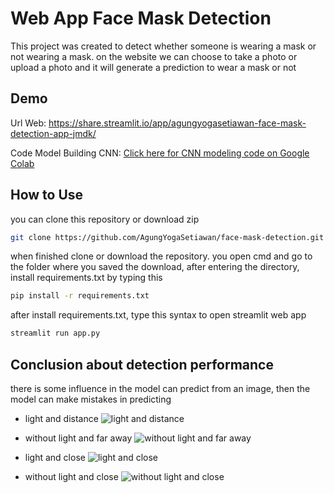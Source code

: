 
# Web App Face Mask Detection

This project was created to detect whether someone is wearing a mask or not wearing a mask. on the website we can choose to take a photo or upload a photo and it will generate a prediction to wear a mask or not

## Demo

Url Web: https://share.streamlit.io/app/agungyogasetiawan-face-mask-detection-app-jmdk/

Code Model Building CNN: [Click here for CNN modeling code on Google Colab](https://colab.research.google.com/drive/1YjVIiv5Am5tLOPOokay9dXXTLBRYc9da)

## How to Use

you can clone this repository or download zip
```bash
git clone https://github.com/AgungYogaSetiawan/face-mask-detection.git
```

when finished clone or download the repository. you open cmd and go to the folder where you saved the download, after entering the directory, install requirements.txt by typing this
```bash
pip install -r requirements.txt
```
after install requirements.txt, type this syntax to open streamlit web app
```bash
streamlit run app.py
```
## Conclusion about detection performance

there is some influence in the model can predict from an image, then the model can make mistakes in predicting

- light and distance
![light and distance](https://github.com/AgungYogaSetiawan/assets-image-and-videos-for-readme/blob/main/2022-10-02.png)

- without light and far away
![without light and far away](https://github.com/AgungYogaSetiawan/assets-image-and-videos-for-readme/blob/main/2022-10-02%20(1).png)

- light and close
![light and close](https://github.com/AgungYogaSetiawan/assets-image-and-videos-for-readme/blob/main/2022-10-02%20(2).png)

- without light and close
![without light and close](https://github.com/AgungYogaSetiawan/assets-image-and-videos-for-readme/blob/main/2022-10-02%20(4).png)

